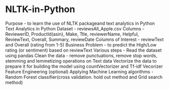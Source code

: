 # NLTK-in-Python
Purpose - to learn the use of NLTK packageand text analytics in Python
Text Analytics in Python
Dataset - reviewsAll_Apple.csv
Columns - ReviewerID, ProductId(asin), Make, Ttle, reviewerName, Helpful, ReviewText, Overall, Summary, reviewDate
Columns of Interest - reviewText and Overall (rating from 1-5)
Business Problem - to predict the High/Low rating (or sentiment) based on reviewText
Various steps - 
Read the dataset using pandas
Clean the data - remove punctuations, remove stop words, stemming and lemmetizing operations on Text data
Vectorize the data to prepare it for building the model using countVectorizer and Tf-idf Vecorizer
Feature Engineering (optional)
Applying Machine Learning algorithms - Random Forest classifier(cross validation. hold out method and Grid search method)
